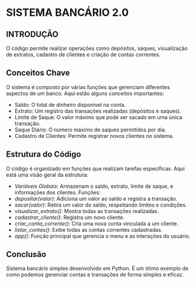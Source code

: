# SISTEMA BANCÁRIO 2.0

## INTRODUÇÃO
O código permite realizar operações como depósitos, saques, visualização de extratos, cadastro de clientes e criação de contas correntes.

## Conceitos Chave
O sistema é composto por várias funções que gerenciam diferentes aspectos de um banco. Aqui estão alguns conceitos importantes:

* Saldo: O total de dinheiro disponível na conta.
* Extrato: Um registro das transações realizadas (depósitos e saques).
* Limite de Saque: O valor máximo que pode ser sacado em uma única transação.
* Saque Diário: O número máximo de saques permitidos por dia.
* Cadastro de Clientes: Permite registrar novos clientes no sistema.

## Estrutura do Código
O código é organizado em funções que realizam tarefas específicas. Aqui está uma visão geral da estrutura:

* *Variáveis Globais*: Armazenam o saldo, extrato, limite de saque, e informações dos clientes.
Funções:
* *depositar(valor)*: Adiciona um valor ao saldo e registra a transação.
* *sacar(valor)*: Retira um valor do saldo, respeitando limites e condições.
* *visualizar_extrato()*: Mostra todas as transações realizadas.
* *cadastrar_cliente()*: Registra um novo cliente.
* *criar_conta_corrente()*: Cria uma nova conta vinculada a um cliente.
* *listar_contas()*: Exibe todas as contas correntes cadastradas.
* *app()*: Função principal que gerencia o menu e as interações do usuário.

## Conclusão 
Sistema bancário simples desenvolvido em Python. É um ótimo exemplo de como podemos gerenciar contas e transações de forma simples e eficaz.
